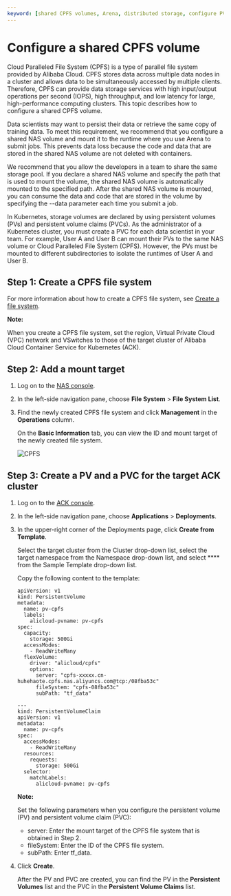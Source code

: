 ```yaml
---
keyword: [shared CPFS volumes, Arena, distributed storage, configure PVs and PVCs]
---
```


# Configure a shared CPFS volume

Cloud Paralleled File System \(CPFS\) is a type of parallel file system provided by Alibaba Cloud. CPFS stores data across multiple data nodes in a cluster and allows data to be simultaneously accessed by multiple clients. Therefore, CPFS can provide data storage services with high input/output operations per second \(IOPS\), high throughput, and low latency for large, high-performance computing clusters. This topic describes how to configure a shared CPFS volume.

Data scientists may want to persist their data or retrieve the same copy of training data. To meet this requirement, we recommend that you configure a shared NAS volume and mount it to the runtime where you use Arena to submit jobs. This prevents data loss because the code and data that are stored in the shared NAS volume are not deleted with containers.

We recommend that you allow the developers in a team to share the same storage pool. If you declare a shared NAS volume and specify the path that is used to mount the volume, the shared NAS volume is automatically mounted to the specified path. After the shared NAS volume is mounted, you can consume the data and code that are stored in the volume by specifying the --data parameter each time you submit a job.

In Kubernetes, storage volumes are declared by using persistent volumes \(PVs\) and persistent volume claims \(PVCs\). As the administrator of a Kubernetes cluster, you must create a PVC for each data scientist in your team. For example, User A and User B can mount their PVs to the same NAS volume or Cloud Paralleled File System \(CPFS\). However, the PVs must be mounted to different subdirectories to isolate the runtimes of User A and User B.

## Step 1: Create a CPFS file system

For more information about how to create a CPFS file system, see [Create a file system]().

**Note:**

When you create a CPFS file system, set the region, Virtual Private Cloud \(VPC\) network and VSwitches to those of the target cluster of Alibaba Cloud Container Service for Kubernetes \(ACK\).

## Step 2: Add a mount target

1.  Log on to the [NAS console](https://nasnext.console.aliyun.com/).

2.  In the left-side navigation pane, choose **File System** \> **File System List**.

3.  Find the newly created CPFS file system and click **Management** in the **Operations** column.

    On the **Basic Information** tab, you can view the ID and mount target of the newly created file system.

    ![CPFS](https://static-aliyun-doc.oss-accelerate.aliyuncs.com/assets/img/en-US/5976258951/p134706.png)


## Step 3: Create a PV and a PVC for the target ACK cluster

1.  Log on to the [ACK console](https://cs.console.aliyun.com).

2.  In the left-side navigation pane, choose **Applications** \> **Deployments**.

3.  In the upper-right corner of the Deployments page, click **Create from Template**.

    Select the target cluster from the Cluster drop-down list, select the target namespace from the Namespace drop-down list, and select **** from the Sample Template drop-down list.

    Copy the following content to the template:

    ```
    apiVersion: v1
    kind: PersistentVolume
    metadata:
      name: pv-cpfs
      labels:
        alicloud-pvname: pv-cpfs
    spec:
      capacity:
        storage: 500Gi
      accessModes:
        - ReadWriteMany
      flexVolume:
        driver: "alicloud/cpfs"
        options:
          server: "cpfs-xxxxx.cn-huhehaote.cpfs.nas.aliyuncs.com@tcp:/08fba53c"
          fileSystem: "cpfs-08fba53c"
          subPath: "tf_data"
    
    ---
    kind: PersistentVolumeClaim
    apiVersion: v1
    metadata:
      name: pv-cpfs
    spec:
      accessModes:
        - ReadWriteMany
      resources:
        requests:
          storage: 500Gi
      selector:
        matchLabels:
          alicloud-pvname: pv-cpfs
    ```

    **Note:**

    Set the following parameters when you configure the persistent volume \(PV\) and persistent volume claim \(PVC\):

    -   server: Enter the mount target of the CPFS file system that is obtained in Step 2.
    -   fileSystem: Enter the ID of the CPFS file system.
    -   subPath: Enter tf\_data.
4.  Click **Create**.

    After the PV and PVC are created, you can find the PV in the **Persistent Volumes** list and the PVC in the **Persistent Volume Claims** list.


